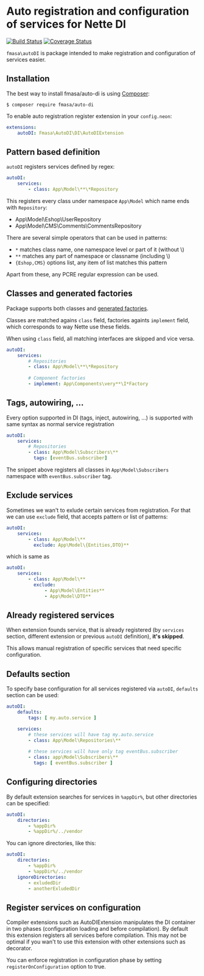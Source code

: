 # Auto registration and configuration of services for Nette DI

[![Build Status](https://travis-ci.org/fmasa/auto-di.svg?branch=master)](https://travis-ci.org/fmasa/auto-di)
[![Coverage Status](https://coveralls.io/repos/github/fmasa/auto-di/badge.svg?branch=master)](https://coveralls.io/github/fmasa/auto-di?branch=master)

`fmasa\autoDI` is package intended to make registration and configuration
of services easier.

## Installation
The best way to install fmasa/auto-di is using [Composer](https://getcomposer.org/):

    $ composer require fmasa/auto-di


To enable auto registration register extension in your `config.neon`:

```yaml
extensions:
    autoDI: Fmasa\AutoDI\DI\AutoDIExtension
```

## Pattern based definition


`autoDI` registers services defined by regex:

```yaml
autoDI:
    services:
        - class: App\Model\**\*Repository
```
This registers every class under namespace `App\Model` which name ends with `Repository`:

- App\Model\Eshop\UserRepository
- App\Model\CMS\Comments\CommentsRepository

There are several simple operators that can be used in patterns:

- `*` matches class name, one namespace level or part of it (without \\)
- `**` matches any part of namespace or classname (including \\)
- `{Eshop,CMS}` options list, any item of list matches this pattern

Apart from these, any PCRE regular expression can be used.

## Classes and generated factories

Package supports both classes and [generated factories](https://doc.nette.org/en/2.4/di-usage#toc-component-factory).

Classes are matched agains `class` field, factories againts `implement` field,
which corresponds to way Nette use these fields.

When using `class` field, all matching interfaces are skipped and vice versa.

```yaml
autoDI:
    services:
        # Repositories
        - class: App\Model\**\*Repository 
        
        # Component factories
        - implement: App\Components\very**\I*Factory
```

## Tags, autowiring, ...

Every option supported in DI (tags, inject, autowiring, ...) is supported with same syntax
as normal service registration

```yaml
autoDI:
    services:
        # Repositories
        - class: App\Model\Subscribers\**
          tags: [eventBus.subscriber]
```

The snippet above registers all classes in `App\Model\Subscribers` namespace
with `eventBus.subscriber` tag.

## Exclude services

Sometimes we wan't to exlude certain services from registration. For that we can use `exclude` field,
that accepts pattern or list of patterns:

```yaml
autoDI:
    services:
        - class: App\Model\**
          exclude: App\Model\{Entities,DTO}**
```

which is same as

```yaml
autoDI:
    services:
        - class: App\Model\**
          exclude:
              - App\Model\Entities**
              - App\Model\DTO**
```

## Already registered services

When extension founds service, that is already registered
(by `services` section, different extension or previous `autoDI` definition), **it's skipped**.

This allows manual registration of specific services that need specific configuration.

## Defaults section

To specify base configuration for all services registered via `autoDI`, `defaults` section
can be used:

```yaml
autoDI:
    defaults:
        tags: [ my.auto.service ]

    services:
        # these services will have tag my.auto.service
        - class: App\Model\Repositories\**
        
        # these services will have only tag eventBus.subscriber 
        - class: app\Model\Subscribers\**
          tags: [ eventBus.subscriber ]
```

## Configuring directories

By default extension searches for services in `%appDir%`, but other directories can be specified:

```yaml
autoDI:
    directories:
        - %appDir%
        - %appDir%/../vendor
```

You can ignore directories, like this: 
```yaml
autoDI:
    directories:
        - %appDir%
        - %appDir%/../vendor
    ignoreDirectories: 
        - exludedDir
        - anotherExludedDir
```

## Register services on configuration

Compiler extensions such as AutoDIExtension manipulates the DI container
in two phases (configuration loading and before compilation).
By default this extension registers all services before compilation.
This may not be optimal if you wan't to use this extension with other extensions
such as decorator.

You can enforce registration in configuration phase
by setting `registerOnConfiguration` option to true.
